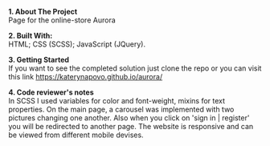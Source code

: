 **1. About The Project**   
Page for the online-store Aurora

**2. Built With:**   
HTML;
CSS (SCSS);
JavaScript (JQuery).

**3. Getting Started**   
If you want to see the completed solution just clone the repo or you can visit this link https://katerynapovo.github.io/aurora/

**4. Code reviewer's notes**   
In SCSS I used variables for color and font-weight, mixins for text properties.
On the main page, a carousel was implemented  with two pictures changing one another.
Also when you click on 'sign in | register' you will be redirected to another page.
The website is responsive and can be viewed from different mobile devises. 
